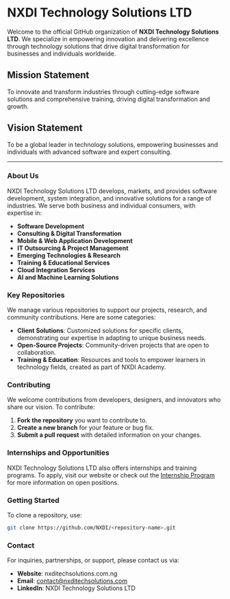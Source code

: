 # NXDI Technology Solutions LTD

Welcome to the official GitHub organization of **NXDI Technology Solutions LTD**. We specialize in empowering innovation and delivering excellence through technology solutions that drive digital transformation for businesses and individuals worldwide.

## Mission Statement
To innovate and transform industries through cutting-edge software solutions and comprehensive training, driving digital transformation and growth.

## Vision Statement
To be a global leader in technology solutions, empowering businesses and individuals with advanced software and expert consulting.

---

### About Us
NXDI Technology Solutions LTD develops, markets, and provides software development, system integration, and innovative solutions for a range of industries. We serve both business and individual consumers, with expertise in:

- **Software Development**
- **Consulting & Digital Transformation**
- **Mobile & Web Application Development**
- **IT Outsourcing & Project Management**
- **Emerging Technologies & Research**
- **Training & Educational Services**
- **Cloud Integration Services**
- **AI and Machine Learning Solutions**

### Key Repositories
We manage various repositories to support our projects, research, and community contributions. Here are some categories:

- **Client Solutions**: Customized solutions for specific clients, demonstrating our expertise in adapting to unique business needs.
- **Open-Source Projects**: Community-driven projects that are open to collaboration.
- **Training & Education**: Resources and tools to empower learners in technology fields, created as part of NXDI Academy.

### Contributing
We welcome contributions from developers, designers, and innovators who share our vision. To contribute:

1. **Fork the repository** you want to contribute to.
2. **Create a new branch** for your feature or bug fix.
3. **Submit a pull request** with detailed information on your changes.

### Internships and Opportunities
NXDI Technology Solutions LTD also offers internships and training programs. To apply, visit our website or check out the [Internship Program](https://nxditechsolutions.com.ng/internships) for more information on open positions.

### Getting Started
To clone a repository, use:
```bash
git clone https://github.com/NXDI/<repository-name>.git
```

### Contact
For inquiries, partnerships, or support, please contact us via:

- **Website**: nxditechsolutions.com.ng
- **Email**: contact@nxditechsolutions.com
- **LinkedIn**: NXDI Technology Solutions LTD
